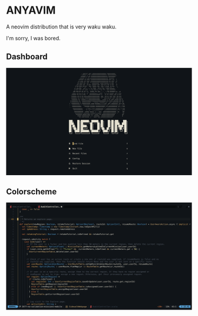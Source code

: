 #  ANYAVIM

A neovim distribution that is very waku waku.

I'm sorry, I was bored.

## Dashboard

![Dashboard](./examples/dashboard.png)

## Colorscheme

![colorscheme](./examples/colorscheme.png)
